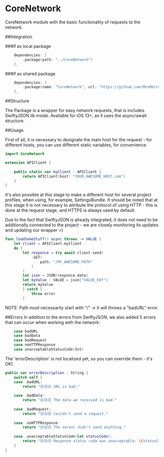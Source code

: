 # CoreNetwork

CoreNetwork module with the basic functionality of requests to the network.

##Integration

###if as local package
```swift
    dependencies: [
        .package(path: "../CoreNetwork")
    ],
```

###if as shared package
```swift
    dependencies: [
        .package(name: "CoreNetwork", url: "https://github.com/MosMetro-official/CoreNetwork.git", from: "0.0.1")
    ],
```

##Structure

The Package is a wrapper for easy network requests, that is includes SwiftyJSON lib inside. Available for iOS 13+, as it uses the async/await structure.

##Usage

First of all, it is necessary to designate the main host for the request - for different hosts, you can use different static variables, for convenience.
```swift
import CoreNetwork

extension APIClient {
    
    public static var myClient : APIClient {
        return APIClient(host: "YOUR_AWESOME_HOST.com")
    }
}
```
It's also possible at this stage to make a different host for several project profiles, when using, for example, SettingsBundle.
It should be noted that at this stage it is not necessary to attribute the protocol of using HTTP - this is done at the request stage, and HTTPS is always used by default.

Due to the fact that SwiftyJSON is already integrated, it does not need to be additionally connected to the project - we are closely monitoring its updates and updating our wrapper =)
```swift
func loadSomeStuff() async throws -> VALUE {
    let client = APIClient.myClient
    do {
        let responce = try await client.send(
            .GET(
                path: "/MY_AWESOME_PATH"
            )
        )
        let json = JSON(responce.data)
        let myValue : VALUE = json["VALUE_KEY"]
        return myValue
        } catch {
            throw error
        }
```
NOTE: Path must necessarily start with "/" -> it will throws a "badURL" error.

##Errors
In addition to the errors from SwiftyJSON, we also added 5 errors that can occur when working with the network:
```swift
    case badURL
    case badData
    case badRequest
    case noHTTPResponse
    case unacceptableStatusCode(Int)
```

The 'errorDescription' is not localized yet, so you can override them - it's OK)
```swift
public var errorDescription : String {
    switch self {
    case .badURL:
        return "😣😣😣 URL is bad."
        
    case .badData:
        return "😣😣😣 The data we received is bad."
        
    case .badRequest:
        return "😣😣😣 Couldn't send a request."
        
    case .noHTTPResponse:
        return "😣😣😣 The server didn't send anything."
        
    case .unacceptableStatusCode(let statusCode):
        return "😣😣😣 Response status code was unacceptable: \(statusCode)."
    }
}
```
